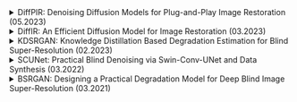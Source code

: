 <details>
<summary>DiffPIR: Denoising Diffusion Models for Plug-and-Play Image Restoration (05.2023)</summary>

---

**Data of Introduction:**

- May 15, 2023

**Conference/Publication:**

- CVPR workshop NTIRE 2023

**Authors:**

- Yuanzhi Zhu, Kai Zhang, Jingyun Liang, Jiezhang Cao, Bihan Wen, Radu Timofte, Luc Van Gool

**Abstract/Description:**

- The paper introduces DiffPIR, a method that integrates traditional plug-and-play image restoration into the diffusion sampling framework. While most existing methods focus on discriminative Gaussian denoisers, this work explores the potential of diffusion models as a generative denoiser prior for plug-and-play image restoration. The proposed approach demonstrates state-of-the-art performance on various image restoration tasks, including super-resolution, image deblurring, and inpainting.

**Main Concepts:**

- Utilization of any off-the-shelf denoiser as an implicit image prior.
- Exploration of diffusion models as a generative denoiser prior.
- Integration of traditional plug-and-play methods into the diffusion sampling framework.

**Architecture & Methods:**

- DiffPIR: A method that combines plug-and-play image restoration with diffusion models.
- Uses diffusion models as generative denoisers, offering a potential improvement over traditional Gaussian denoisers.

**Training Details:**

- Specific training details are not provided in the summary, but the paper likely delves deeper into the training process and parameters.

**Metrics:**

- Metrics related to reconstruction faithfulness and perceptual quality were used, though specific metric names are not mentioned in the summary.

**Datasets:**

- Training: Not explicitly mentioned in the summary.
- Testing: FFHQ and ImageNet datasets were used for evaluation.

**Results & Achievements:**

- DiffPIR achieves state-of-the-art performance on various image restoration tasks.
- Demonstrates superior quality in terms of reconstruction faithfulness and perceptual quality, requiring no more than 100 Neural Function Evaluations (NFEs).

**Code/Implementation:**

- The source code is available at [DiffPIR GitHub Repository](https://github.com/yuanzhi-zhu/DiffPIR).

**References:**

- [paper](https://arxiv.org/pdf/2305.08995.pdf)
- [github](https://github.com/yuanzhi-zhu/DiffPIR)

```
@inproceedings{zhu2023denoising, % DiffPIR
      title={Denoising Diffusion Models for Plug-and-Play Image Restoration},
      author={Yuanzhi Zhu and Kai Zhang and Jingyun Liang and Jiezhang Cao and Bihan Wen and Radu Timofte and Luc Van Gool},
      booktitle={IEEE Conference on Computer Vision and Pattern Recognition Workshops (NTIRE)},
      year={2023}
}
```

---
  
</details>

<details>
<summary>DiffIR: An Efficient Diffusion Model for Image Restoration (03.2023)</summary>

---
      
**Date of Introduction:**

- March 2023

**Conference/Publication:**

- ArXiv (preprint)

**Authors:**

- Bin Xia, Yulun Zhang, Shiyin Wang, Yitong Wang, Xinglong Wu, Yapeng Tian, Wenming Yang, and Luc Van Gool 2

**Abstract/Description:**

 - The paper introduces an efficient diffusion model for image restoration (DiffIR). Traditional diffusion models require many iterations and computational resources to generate accurate images or latent feature maps. While these models perform well in image synthesis, applying them directly to image restoration can be inefficient. DiffIR addresses this by using a diffusion model to estimate a compact image restoration prior representation (IPR) to guide the network in restoring images. This approach reduces the model size and iteration count, leading to more accurate estimations compared to traditional diffusion models.

**Main Concepts:**

- The inefficiency of traditional diffusion models when applied directly to image restoration.
- Introduction of DiffIR, which uses a diffusion model to estimate a compact IPR to guide image restoration.
- The potential of DiffIR to reduce model size and iteration count, leading to more accurate estimations.

**Architecture & Methods:**

- Compact IR Prior Extraction Network (CPEN): Extracts a compact IR prior representation (IPR) from ground-truth images.
- Dynamic IRformer (DIRformer): Uses the extracted IPR to restore low-quality images. It consists of dynamic transformer blocks in a U-net shape. These blocks include dynamic multi-head transposed attention (DMTA) and dynamic gated feed-forward network (DGFN), which use the IPR as dynamic modulation parameters to add restoration details into feature maps.

**Training Details:**

- DiffIR is trained in two stages: pretraining and training the diffusion model. In pretraining, the CPEN and DIRformer are trained together using ground-truth and low-quality images. In the second stage, the diffusion model is trained to estimate the IPR directly from low-quality images.

**Metrics:**

- Specific metrics are not mentioned in the provided text, but the paper likely uses standard image restoration metrics.

**Datasets:**

- Specific dataset names are not provided in the summary, but the paper likely uses datasets relevant to image restoration tasks.

**Results & Achievements:**

- DiffIR is presented as a more efficient alternative to traditional diffusion models for image restoration. It achieves high-quality restoration results with reduced computational resources.

**Code/Implementation:**

- The source code is available at [DiffIR GitHub Repository](https://github.com/Zj-BinXia/DiffIR).

**References:**

- [paper](https://arxiv.org/pdf/2303.09472.pdf)
- [github](https://github.com/Zj-BinXia/DiffIR)

```
@article{diffir2023efficient,
    title={DiffIR: An Efficient Diffusion Model for Image Restoration},
    journal={arXiv preprint},
    year={2023}
}
```

---

</details>

<details>
<summary>KDSRGAN: Knowledge Distillation Based Degradation Estimation for Blind Super-Resolution (02.2023)</summary>

---

**Date of Introduction:**

- February 16, 2023
  
**Conference/Publication:**

- ICLR 2023

**Authors:**

- Bin Xia, Yulun Zhang, Yitong Wang, Yapeng Tian, Wenming Yang, Radu Timofte, Luc Van Gool
  
**Abstract/Description:**

- The paper addresses the challenge of blind image super-resolution (Blind-SR), which aims to recover a high-resolution (HR) image from a low-resolution (LR) image with unknown degradations. Traditional methods often rely on explicit degradation estimators for specific degradation processes, making them less adaptable to different degradation types. This work introduces the Knowledge Distillation based Blind-SR network (KDSR) that leverages an implicit degradation estimator to extract degradation representation without needing ground-truth degradation supervision. The proposed method achieves state-of-the-art performance and can adapt to various degradation processes.

**Main Concepts:**

- The significance of degradation models in Blind-SR.
- The limitations of explicit degradation estimators in traditional Blind-SR methods.
- The introduction of an implicit degradation representation (IDR) learning framework for Blind-SR.

**Architecture & Methods:**

- KD-IDE (Knowledge Distillation based Implicit Degradation Estimator): An estimator that predicts accurate implicit degradation representation (IDR) without relying on ground-truth degradation.
- IDR-DCRB (IDR-based Dynamic Convolution Residual Blocks): An efficient SR network designed to utilize the IDR for super-resolution.

**Training Details:**

- The KDSR model involves a two-stage training process. Initially, a teacher network is trained with paired HR and LR images. Subsequently, a student network is trained to extract the same IDR as the teacher network from LR images directly.

**Metrics:**

- While specific metrics are not detailed in the provided summary, the paper likely employs standard super-resolution evaluation metrics.

**Datasets:**

- The exact datasets used are not specified in the summary, but given the context, diverse datasets representing various degradation types are likely used.

**Results & Achievements:**

- KDSR demonstrates superior performance in different degradation settings, from simple to complex, showcasing its adaptability and effectiveness.

**Code/Implementation:**

- The source code is available at [KDSR GitHub Repository](https://github.com/Zj-BinXia/KDSR).

**References:**

- [paper](https://arxiv.org/pdf/2211.16928.pdf)
- [github](https://github.com/Zj-BinXia/KDSR)

```
@InProceedings{xia2022knowledge,
  title={Knowledge Distillation based Degradation Estimation for Blind Super-Resolution},
  author={Xia, Bin and Zhang, Yulun and Wang, Yitong and Tian, Yapeng and Yang, Wenming and Timofte, Radu and Van Gool, Luc},
  journal={ICLR},
  year={2023}
}
```

---
      
</details>

<details>
<summary>SCUNet: Practical Blind Denoising via Swin-Conv-UNet and Data Synthesis (03.2022)</summary>

---

**Date of Introduction:**

- March 28, 2022

**Conference/Publication:**

- ArXiv (preprint)

**Authors:**

- Kai Zhang, Yawei Li, Jingyun Liang, Jiezhang Cao, Yulun Zhang, Hao Tang, Radu Timofte, Luc Van Gool

**Abstract/Description:**

- The paper addresses the challenge of blind image denoising, where most existing methods rely on simple noise assumptions. The authors propose a new approach, DiffPIR, that integrates traditional plug-and-play image restoration into the diffusion sampling framework. The proposed method, Swin-Conv-UNet, combines the strengths of the Swin Transformer and convolutional networks. Additionally, a new noise degradation model is introduced, which considers various types of noise and incorporates strategies like random shuffle and double degradation. The method achieves state-of-the-art performance on various denoising tasks.

**Main Concepts:**

- Challenges with existing denoising methods and their reliance on simple noise assumptions.
- Introduction of Swin-Conv-UNet, which combines local modeling ability of convolutional layers with non-local modeling of Swin Transformer.
- Design of a practical noise degradation model that considers various noise types and incorporates strategies for more realistic training.

**Architecture & Methods:**

- Swin-Conv-UNet (SCUNet): A network that integrates Swin Transformer blocks with convolutional layers. It's designed to capture both local and non-local image features effectively.
- Noise Degradation Model: A model that simulates various types of noise, including Gaussian, Poisson, speckle, JPEG compression, and camera sensor noises. It also uses strategies like random shuffle and double degradation.

**Training Details:**

- The paper emphasizes the importance of a realistic noise model for training. While specific training details are not provided in the summary, the paper likely delves deeper into the training process and parameters.

**Metrics:**

- The paper likely uses standard denoising metrics, though specific metric names are not mentioned in the summary.

**Datasets:**

- The paper mentions the use of various noise types for training, suggesting the use of diverse datasets. Specific dataset names are not provided in the summary.

**Results & Achievements:**

- The proposed Swin-Conv-UNet achieves state-of-the-art performance on denoising tasks.
- The noise degradation model improves the practicability of the denoising model for real images.

**Code/Implementation:**

- The source code is available at [SCUNet GitHub Repository](https://github.com/cszn/SCUNet).

**References:**

- [paper](https://arxiv.org/pdf/2203.13278.pdf)
- [github](https://github.com/cszn/SCUNet)

```
@article{zhang2022practical,
title={Practical Blind Denoising via Swin-Conv-UNet and Data Synthesis},
author={Zhang, Kai and Li, Yawei and Liang, Jingyun and Cao, Jiezhang and Zhang, Yulun and Tang, Hao and Timofte, Radu and Van Gool, Luc},
journal={arXiv preprint},
year={2022}
}
```

---
      
</details>

<details>
<summary>BSRGAN: Designing a Practical Degradation Model for Deep Blind Image Super-Resolution (03.2021)</summary>

---

**Date of Introduction:**

- March 14, 2021 (arXiv:2103.14006v2 [eess.IV] 30 Sep 2021)

**Conference/Publication:**

- ICCV 2021

**Authors:**

- Kai Zhang, Jingyun Liang, Luc Van Gool, Radu Timofte

**Abstract/Description:**

- The paper emphasizes the importance of the degradation model in single image super-resolution (SISR) methods. Existing models may not perform well if the assumed degradation deviates from real images. The authors propose a more complex but practical degradation model that considers randomly shuffled blur, downsampling, and noise degradations. This model aims to cover the diverse degradations of real images. The paper also introduces a deep blind ESRGAN super-resolver trained with this degradation model, demonstrating its effectiveness in real SISR applications.

**Main Concepts:**

- Importance of the degradation model in SISR methods.
- Challenges with existing SISR methods and their assumptions.
- Introduction of a new degradation model that considers diverse degradations of real images.

**Architecture & Methods:**

- Degradation Model: The proposed model considers blur (approximated by two convolutions with isotropic and anisotropic Gaussian kernels), downsampling (chosen from nearest, bilinear, and bicubic interpolations), and noise (Gaussian noise, JPEG compression, and camera sensor noise).
- Random Shuffle Strategy: Instead of the traditional blur/downsampling/noise-addition pipeline, the authors propose a random shuffle strategy for these degradations.
- Deep Blind ESRGAN: A super-resolver trained using the new degradation model.

**Training Details:**

- The paper highlights the use of the new degradation model to synthesize realistic LR images from HR images, providing unlimited paired LR/HR training data without misalignment issues.

**Metrics:**

- Specific metrics are not mentioned in the summary, but the paper likely uses standard SISR metrics.

**Datasets:**

- The degradation model is designed to be applicable to real images with diverse degradations. Specific dataset names are not provided in the summary.

**Results & Achievements:**

- The proposed degradation model improves the practicability of deep super-resolvers, making them more applicable to real SISR tasks.

**Code/Implementation:**

- The source code is available at [BSRGAN GitHub Repository](https://github.com/cszn/BSRGAN).

**References:**

- [paper](https://arxiv.org/pdf/2103.14006.pdf)
- [github](https://github.com/cszn/BSRGAN)

```
@inproceedings{zhang2021designing,
    title={Designing a Practical Degradation Model for Deep Blind Image Super-Resolution},
    author={Zhang, Kai and Liang, Jingyun and Van Gool, Luc and Timofte, Radu},
    booktitle={IEEE International Conference on Computer Vision},
    pages={4791--4800},
    year={2021}
}
```

---
      
</details>
